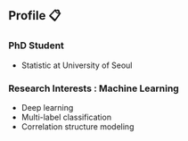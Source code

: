 ## Profile :clipboard: 

### PhD Student 
- Statistic at University of Seoul

### Research Interests : Machine Learning
- Deep learning
- Multi-label classification
- Correlation structure modeling

